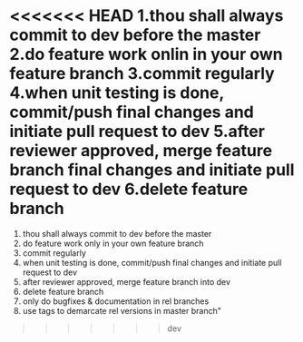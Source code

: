 <<<<<<< HEAD
1.thou shall always commit to dev before the master
2.do feature work onlin in your own feature branch
3.commit regularly
4.when unit testing is done, commit/push final changes and initiate pull request to dev
5.after reviewer approved, merge feature branch final changes and initiate pull request to dev
6.delete feature branch
=======
1. thou shall always commit to dev before the master
2. do feature work only in your own feature branch  
3. commit regularly
4. when unit testing is done, commit/push final changes and initiate pull request to dev
5. after reviewer approved, merge feature branch into dev
6. delete feature branch
7. only do bugfixes & documentation in rel branches
8. use tags to demarcate rel versions in master branch"
 
>>>>>>> dev
